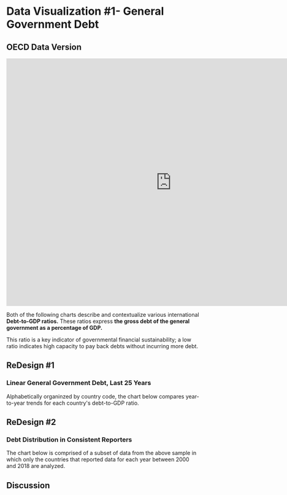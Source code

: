 # Data Visualization #1- General Government Debt
## OECD Data Version
<iframe src="https://data.oecd.org/chart/69sf" width="860" height="645" style="border: 0" mozallowfullscreen="true" webkitallowfullscreen="true" allowfullscreen="true"><a href="https://data.oecd.org/chart/69sf" target="_blank">OECD Chart: General government debt, Total, % of GDP, Annual, 2017</a></iframe>


Both of the following charts describe and contextualize various international **Debt-to-GDP ratios.** These ratios express **the gross debt of the general government as a percentage of GDP.** 

This ratio is a key indicator of governmental financial sustainability; a low ratio indicates high capacity to pay back debts without incurring more debt.


## ReDesign #1
### Linear General Government Debt, Last 25 Years
Alphabetically organinzed by country code, the chart below compares year-to-year trends for each country's debt-to-GDP ratio.
<div class="flourish-embed flourish-chart" data-src="visualisation/4252865"><script src="https://public.flourish.studio/resources/embed.js"></script></div>

## ReDesign #2
### Debt Distribution in Consistent Reporters
The chart below is comprised of a subset of data from the above sample in which only the countries that reported data for each year between 2000 and 2018 are analyzed.
<div class="flourish-embed flourish-scatter" data-src="visualisation/4253468"><script src="https://public.flourish.studio/resources/embed.js"></script></div>


## Discussion
